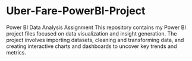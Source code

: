 # Uber-Fare-PowerBI-Project
Power BI Data Analysis Assignment This repository contains my Power BI project files focused on data visualization and insight generation. The project involves importing datasets, cleaning and transforming data, and creating interactive charts and dashboards to uncover key trends and metrics.

